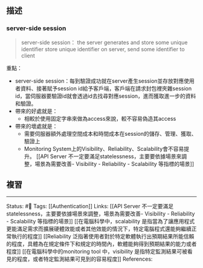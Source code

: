 ## 描述



### server-side session

> server-side session： the server generates and store some unique identifier
> store unique identifier on server, send some identifier to client


重點：
- server-side session：每到驗證成功就在server產生session並存放對應使用者資料、接著賦予session id給予客戶端，客戶端在請求封包裡夾雜session id，當伺服器要驗證id就會透過id去找尋對應session，進而獲取進一步的資料和驗證。
-  帶來的好處就是：
	- 相較於使用固定字串來做為access來說，較不容易偽造其access
- 帶來的壞處就是：
	- 需要伺服器額外處理空間成本和時間成本在session的儲存、管理、獲取、驗證上
	- Monitoring System上的Visibility、Reliability、Scalability會不容易提升。
[[API Server 不一定要滿足statelessness，主要要依據場景來調整，場景為需要改善- Visibility - Reliability  - Scalability 等指標的場景]]



## 複習


---
Status: #🌱 
Tags:
[[Authentication]]
Links:
[[API Server 不一定要滿足statelessness，主要要依據場景來調整，場景為需要改善- Visibility - Reliability  - Scalability 等指標的場景]]
[[在電腦科學中，scalability 是指當為了讓應用程式更能滿足需求而擴展硬體效能或者其他效能的情況下，特定電腦程式還能夠繼續正常執行的程度]]
[[Reliability 泛指著使用者對於特定軟體執行出預期結果所能信賴的程度，具體為在規定條件下和規定的時間內，軟體能夠得到預期結果的能力或者程度]]
[[在電腦科學中的monitoring tool 中，visibility 是指特定監測結果可被看見的程度，或者特定監測結果可見到的容易程度]]
References: